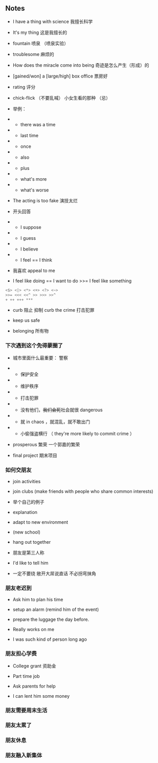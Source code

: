## Notes

+ I have a thing with science 我擅长科学

+ It's my thing 这是我擅长的

+ fountain 喷泉 （喷泉实验）

+ troublesome 麻烦的

+ How does the miracle come into being 奇迹是怎么产生（形成）的

+ [gained/won] a [large/high] box office 票房好

+ rating 评分

+ chick-flick （不要乱喊） 小女生看的那种 （忌）

+ 举例：

+ + there was a time
+ + last time
+ + once
+ + also
+ + plus
+ + what's more
+ + what's worse

+ The acting is too fake 演技太烂

+ 开头回答

+ + I suppose
+ + I guess
+ + I believe
+ + I feel == I think

+ 我喜欢 appeal to me

+ I feel like doing == I want to do >>= I feel like something

```haskell
<$> <|> <*> <+> <?> <~>
>>= <<< <<^ >> >>> >>^
+ ++ +++ ***
```

+ curb 阻止 抑制 curb the crime 打击犯罪

+ keep us safe

+ belonging 所有物

### 下次遇到这个免得蒙圈了

+ 城市里面什么最重要： 警察
+ + 保护安全
+ + 维护秩序
+ + 打击犯罪
+ + 没有他们，~~我们会死~~社会就很 dangerous
+ + 就 in chaos ，就混乱，就不敢出门
+ + 小偷强盗横行 （ they're more likely to commit crime ）

+ prosperous 繁荣 一个郭嘉的繁荣

+ final project 期末项目

### 如何交朋友

+ join activities
+ join clubs (make friends with people who share common interests)
+ 举个自己的例子
+ explanation
+ adapt to new environment
+ (new school)
+ hang out together

+ 朋友是第三人称
+ I'd like to tell him

+ 一定不要绕 敞开大屌说直话 不必拐弯抹角

### 朋友老迟到

+ Ask him to plan his time
+ setup an alarm (remind him of the event)
+ prepare the luggage the day before.

+ Really works on me
+ I was such kind of person long ago

### 朋友担心学费

<!-- + Student loan 学生贷款 （为了学费的那种） -->
+ College grant 资助金
+ Part time job
 
+ Ask parents for help
+ I can lent him some money

### 朋友需要周末生活
### 朋友太累了
### 朋友休息
### 朋友融入新集体




